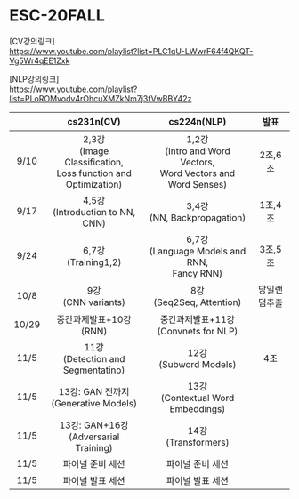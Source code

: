 # ESC-20FALL

[CV강의링크] <br>
https://www.youtube.com/playlist?list=PLC1qU-LWwrF64f4QKQT-Vg5Wr4qEE1Zxk

[NLP강의링크] <br>
https://www.youtube.com/playlist?list=PLoROMvodv4rOhcuXMZkNm7j3fVwBBY42z


||cs231n(CV)|cs224n(NLP)|발표|
|:--:|:----------------:|:-----------------:|:--:|
|9/10|2,3강<br>(Image Classification,<br>Loss function and Optimization)|1,2강<br>(Intro and Word Vectors,<br>Word Vectors and Word Senses)|2조,6조|
|9/17|4,5강<br>(Introduction to NN, CNN)|3,4강<br>(NN, Backpropagation)|1조,4조|
|9/24|6,7강<br>(Training1,2)|6,7강<br>(Language Models and RNN,<br>Fancy RNN)|3조,5조|
|10/8|9강<br>(CNN variants)|8강<br>(Seq2Seq, Attention)|당일랜덤추출|
|10/29|중간과제발표+10강<br>(RNN)|중간과제발표+11강<br>(Convnets for NLP)||
|11/5|11강<br>(Detection and Segmentatino)|12강<br>(Subword Models)|4조|
|11/5|13강: GAN 전까지<br>(Generative Models)|13강<br>(Contextual Word Embeddings)||
|11/5|13강: GAN+16강<br>(Adversarial Training)|14강<br>(Transformers)||
|11/5|파이널 준비 세션|파이널 준비 세션||
|11/5|파이널 발표 세션|파이널 발표 세션||
